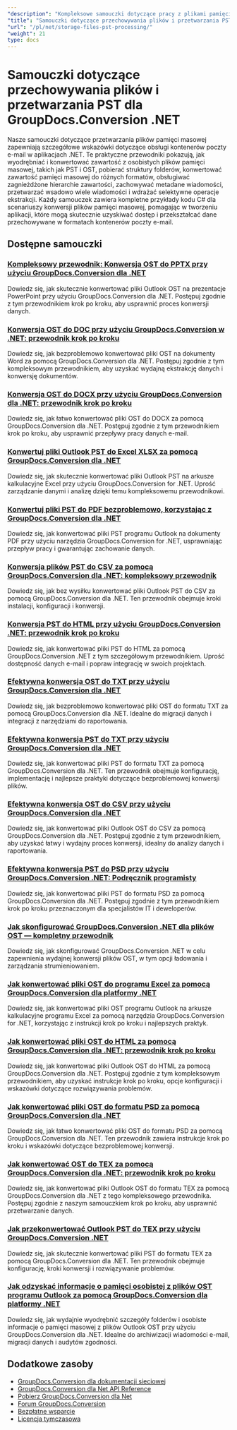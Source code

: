 ```yaml
---
"description": "Kompleksowe samouczki dotyczące pracy z plikami pamięci masowej programu Outlook (PST, OST) i innymi formatami kontenerów przy użyciu GroupDocs.Conversion dla platformy .NET."
"title": "Samouczki dotyczące przechowywania plików i przetwarzania PST dla GroupDocs.Conversion .NET"
"url": "/pl/net/storage-files-pst-processing/"
"weight": 21
type: docs
---
```

# Samouczki dotyczące przechowywania plików i przetwarzania PST dla GroupDocs.Conversion .NET

Nasze samouczki dotyczące przetwarzania plików pamięci masowej zapewniają szczegółowe wskazówki dotyczące obsługi kontenerów poczty e-mail w aplikacjach .NET. Te praktyczne przewodniki pokazują, jak wyodrębniać i konwertować zawartość z osobistych plików pamięci masowej, takich jak PST i OST, pobierać struktury folderów, konwertować zawartość pamięci masowej do różnych formatów, obsługiwać zagnieżdżone hierarchie zawartości, zachowywać metadane wiadomości, przetwarzać wsadowo wiele wiadomości i wdrażać selektywne operacje ekstrakcji. Każdy samouczek zawiera kompletne przykłady kodu C# dla scenariuszy konwersji plików pamięci masowej, pomagając w tworzeniu aplikacji, które mogą skutecznie uzyskiwać dostęp i przekształcać dane przechowywane w formatach kontenerów poczty e-mail.

## Dostępne samouczki

### [Kompleksowy przewodnik: Konwersja OST do PPTX przy użyciu GroupDocs.Conversion dla .NET](./master-ost-to-pptx-conversion-groupdocs-dotnet/)
Dowiedz się, jak skutecznie konwertować pliki Outlook OST na prezentacje PowerPoint przy użyciu GroupDocs.Conversion dla .NET. Postępuj zgodnie z tym przewodnikiem krok po kroku, aby usprawnić proces konwersji danych.

### [Konwersja OST do DOC przy użyciu GroupDocs.Conversion w .NET: przewodnik krok po kroku](./convert-ost-to-doc-groupdocs-net/)
Dowiedz się, jak bezproblemowo konwertować pliki OST na dokumenty Word za pomocą GroupDocs.Conversion dla .NET. Postępuj zgodnie z tym kompleksowym przewodnikiem, aby uzyskać wydajną ekstrakcję danych i konwersję dokumentów.

### [Konwersja OST do DOCX przy użyciu GroupDocs.Conversion dla .NET: przewodnik krok po kroku](./convert-ost-to-docx-groupdocs-conversion-net/)
Dowiedz się, jak łatwo konwertować pliki OST do DOCX za pomocą GroupDocs.Conversion dla .NET. Postępuj zgodnie z tym przewodnikiem krok po kroku, aby usprawnić przepływy pracy danych e-mail.

### [Konwertuj pliki Outlook PST do Excel XLSX za pomocą GroupDocs.Conversion dla .NET](./convert-pst-xlsx-groupdocs-net/)
Dowiedz się, jak skutecznie konwertować pliki Outlook PST na arkusze kalkulacyjne Excel przy użyciu GroupDocs.Conversion for .NET. Uprość zarządzanie danymi i analizę dzięki temu kompleksowemu przewodnikowi.

### [Konwertuj pliki PST do PDF bezproblemowo, korzystając z GroupDocs.Conversion dla .NET](./convert-pst-pdf-groupdocs-conversion-net/)
Dowiedz się, jak konwertować pliki PST programu Outlook na dokumenty PDF przy użyciu narzędzia GroupDocs.Conversion for .NET, usprawniając przepływ pracy i gwarantując zachowanie danych.

### [Konwersja plików PST do CSV za pomocą GroupDocs.Conversion dla .NET: kompleksowy przewodnik](./groupdocs-conversion-net-pst-to-csv/)
Dowiedz się, jak bez wysiłku konwertować pliki Outlook PST do CSV za pomocą GroupDocs.Conversion dla .NET. Ten przewodnik obejmuje kroki instalacji, konfiguracji i konwersji.

### [Konwersja PST do HTML przy użyciu GroupDocs.Conversion .NET: przewodnik krok po kroku](./convert-pst-to-html-groupdocs-conversion-net/)
Dowiedz się, jak konwertować pliki PST do HTML za pomocą GroupDocs.Conversion .NET z tym szczegółowym przewodnikiem. Uprość dostępność danych e-mail i popraw integrację w swoich projektach.

### [Efektywna konwersja OST do TXT przy użyciu GroupDocs.Conversion dla .NET](./convert-ost-to-txt-groupdocs-conversion-net/)
Dowiedz się, jak bezproblemowo konwertować pliki OST do formatu TXT za pomocą GroupDocs.Conversion dla .NET. Idealne do migracji danych i integracji z narzędziami do raportowania.

### [Efektywna konwersja PST do TXT przy użyciu GroupDocs.Conversion dla .NET](./pst-txt-conversion-groupdocs-conversion-guide/)
Dowiedz się, jak konwertować pliki PST do formatu TXT za pomocą GroupDocs.Conversion dla .NET. Ten przewodnik obejmuje konfigurację, implementację i najlepsze praktyki dotyczące bezproblemowej konwersji plików.

### [Efektywna konwersja OST do CSV przy użyciu GroupDocs.Conversion dla .NET](./convert-ost-to-csv-groupdocs-dotnet/)
Dowiedz się, jak konwertować pliki Outlook OST do CSV za pomocą GroupDocs.Conversion dla .NET. Postępuj zgodnie z tym przewodnikiem, aby uzyskać łatwy i wydajny proces konwersji, idealny do analizy danych i raportowania.

### [Efektywna konwersja PST do PSD przy użyciu GroupDocs.Conversion .NET: Podręcznik programisty](./convert-pst-to-psd-groupdocs-conversion-net/)
Dowiedz się, jak konwertować pliki PST do formatu PSD za pomocą GroupDocs.Conversion dla .NET. Postępuj zgodnie z tym przewodnikiem krok po kroku przeznaczonym dla specjalistów IT i deweloperów.

### [Jak skonfigurować GroupDocs.Conversion .NET dla plików OST — kompletny przewodnik](./configuring-groupdocs-conversion-dotnet-ost-files/)
Dowiedz się, jak skonfigurować GroupDocs.Conversion .NET w celu zapewnienia wydajnej konwersji plików OST, w tym opcji ładowania i zarządzania strumieniowaniem.

### [Jak konwertować pliki OST do programu Excel za pomocą GroupDocs.Conversion dla platformy .NET](./convert-ost-to-excel-groupdocs-dotnet/)
Dowiedz się, jak konwertować pliki OST programu Outlook na arkusze kalkulacyjne programu Excel za pomocą narzędzia GroupDocs.Conversion for .NET, korzystając z instrukcji krok po kroku i najlepszych praktyk.

### [Jak konwertować pliki OST do HTML za pomocą GroupDocs.Conversion dla .NET: przewodnik krok po kroku](./convert-ost-to-html-groupdocs-dotnet/)
Dowiedz się, jak konwertować pliki Outlook OST do HTML za pomocą GroupDocs.Conversion dla .NET. Postępuj zgodnie z tym kompleksowym przewodnikiem, aby uzyskać instrukcje krok po kroku, opcje konfiguracji i wskazówki dotyczące rozwiązywania problemów.

### [Jak konwertować pliki OST do formatu PSD za pomocą GroupDocs.Conversion dla .NET](./convert-ost-psd-groupdocs-dotnet/)
Dowiedz się, jak łatwo konwertować pliki OST do formatu PSD za pomocą GroupDocs.Conversion dla .NET. Ten przewodnik zawiera instrukcje krok po kroku i wskazówki dotyczące bezproblemowej konwersji.

### [Jak konwertować OST do TEX za pomocą GroupDocs.Conversion dla .NET: przewodnik krok po kroku](./convert-ost-to-tex-groupdocs-conversion-net/)
Dowiedz się, jak konwertować pliki Outlook OST do formatu TEX za pomocą GroupDocs.Conversion dla .NET z tego kompleksowego przewodnika. Postępuj zgodnie z naszym samouczkiem krok po kroku, aby usprawnić przetwarzanie danych.

### [Jak przekonwertować Outlook PST do TEX przy użyciu GroupDocs.Conversion .NET](./convert-pst-to-tex-groupdocs-net/)
Dowiedz się, jak skutecznie konwertować pliki PST do formatu TEX za pomocą GroupDocs.Conversion dla .NET. Ten przewodnik obejmuje konfigurację, kroki konwersji i rozwiązywanie problemów.

### [Jak odzyskać informacje o pamięci osobistej z plików OST programu Outlook za pomocą GroupDocs.Conversion dla platformy .NET](./retrieve-personal-storage-info-outlook-ost-net/)
Dowiedz się, jak wydajnie wyodrębnić szczegóły folderów i osobiste informacje o pamięci masowej z plików Outlook OST przy użyciu GroupDocs.Conversion dla .NET. Idealne do archiwizacji wiadomości e-mail, migracji danych i audytów zgodności.

## Dodatkowe zasoby

- [GroupDocs.Conversion dla dokumentacji sieciowej](https://docs.groupdocs.com/conversion/net/)
- [GroupDocs.Conversion dla Net API Reference](https://reference.groupdocs.com/conversion/net/)
- [Pobierz GroupDocs.Conversion dla Net](https://releases.groupdocs.com/conversion/net/)
- [Forum GroupDocs.Conversion](https://forum.groupdocs.com/c/conversion)
- [Bezpłatne wsparcie](https://forum.groupdocs.com/)
- [Licencja tymczasowa](https://purchase.groupdocs.com/temporary-license/)